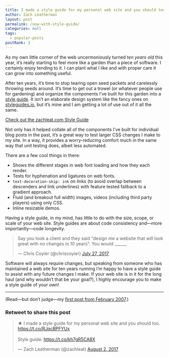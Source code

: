 ```yaml
---
title: I made a style guide for my personal web site and you should too.
author: Zach Leatherman
layout: post
permalink: /now-with-style-guide/
categories: null
tags:
  - popular-posts
postRank: 3
---
```


As my own little corner of the web uncermoniously turned _ten years old_ this year, it’s really starting to feel more like a garden than a piece of software. I certainly enjoy tending to it. I can plant what I like and with proper care it can grow into something useful.

After ten years, it’s time to stop tearing open seed packets and carelessly throwing seeds around. It’s time to get out a trowel (or whatever people use for gardening) and organize the components I’ve built for this garden into a [style guide](/web/style-guide/). It isn’t an elaborate design system like the fancy ones on [styleguides.io](http://styleguides.io/), but it’s mine and I am getting a lot of use out of it all the same.

<p class="primarylink"><a href="/web/style-guide/">Check out the zachleat.com Style Guide</a></p>

Not only has it helped collate all of the components I’ve built for individual blog posts in the past, it’s a great way to test larger CSS changes I make to my site. In a way, it provides a worry-reducing comfort much in the same way that unit testing does, albeit less automated.

There are a few cool things in there:
* Shows the different stages in web font loading and how they each render.
* Tests for hyphenation and ligatures on web fonts.
* `text-decoration-skip: ink` on links (to avoid overlap between descenders and link underlines) with feature tested fallback to a gradient approach.
* Fluid (and breakout full width) images, videos (including third party players) using only CSS.
* Inline resizable demos.

Having a style guide, in my mind, has little to do with the size, scope, or scale of your web site. Style guides are about code consistency and—more importantly—code longevity.

<blockquote class="twitter-tweet" data-lang="en"><p lang="en" dir="ltr">Say you took a client and they said &quot;design me a website that will look great with no changes in 10 years&quot;. You would ______</p>&mdash; Chris Coyier (@chriscoyier) <a href="https://twitter.com/chriscoyier/status/890650132143906820">July 27, 2017</a></blockquote>

Software will always require changes, but speaking from someone who has maintained a web site for ten years running I’m happy to have a style guide to assist with any future changes I make. If your web site is in it for the long haul (and why wouldn’t that be your goal?), I highly encourage you to make a style guide of your own!

---

<p class="caption">(Read—but don’t judge—my <a href="/web/checklist-for-web-applications/">first post from February 2007</a>.)</p>

<div class="retweettoshare">
	<h3 class="retweettoshare_title">Retweet to share this post</h3>
	<div class="retweettoshare_widget">
		<blockquote class="twitter-tweet" data-lang="en"><p lang="en" dir="ltr">★ I made a style guide for my personal web site and you should too. <a href="https://t.co/RJqcBPFYUx">https://t.co/RJqcBPFYUx</a><br><br>Style guide: <a href="https://t.co/kh7gR5CA8X">https://t.co/kh7gR5CA8X</a></p>&mdash; Zach Leatherman (@zachleat) <a href="https://twitter.com/zachleat/status/892719561191153664">August 2, 2017</a></blockquote>
	</div>
</div>
